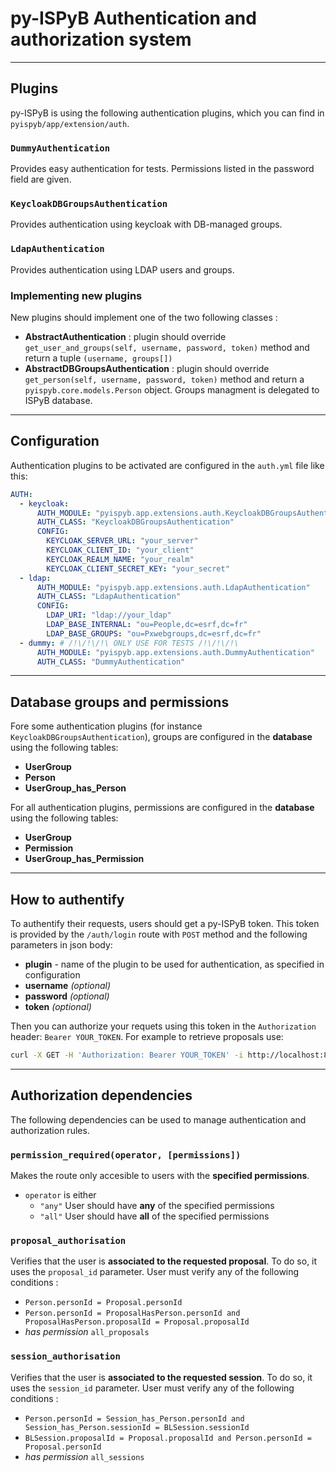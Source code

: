 # py-ISPyB Authentication and authorization system

---

## Plugins

py-ISPyB is using the following authentication plugins, which you can find in `pyispyb/app/extension/auth`.

### `DummyAuthentication`

Provides easy authentication for tests. Permissions listed in the password field are given.

### `KeycloakDBGroupsAuthentication`

Provides authentication using keycloak with DB-managed groups.

### `LdapAuthentication`

Provides authentication using LDAP users and groups.

### Implementing new plugins

New plugins should implement one of the two following classes :

- **AbstractAuthentication** : plugin should override `get_user_and_groups(self, username, password, token)` method and return a tuple `(username, groups[])`
- **AbstractDBGroupsAuthentication** : plugin should override `get_person(self, username, password, token)` method and return a `pyispyb.core.models.Person` object. Groups managment is delegated to ISPyB database.

---

## Configuration

Authentication plugins to be activated are configured in the `auth.yml` file like this:

```yml
AUTH:
  - keycloak:
      AUTH_MODULE: "pyispyb.app.extensions.auth.KeycloakDBGroupsAuthentication"
      AUTH_CLASS: "KeycloakDBGroupsAuthentication"
      CONFIG:
        KEYCLOAK_SERVER_URL: "your_server"
        KEYCLOAK_CLIENT_ID: "your_client"
        KEYCLOAK_REALM_NAME: "your_realm"
        KEYCLOAK_CLIENT_SECRET_KEY: "your_secret"
  - ldap:
      AUTH_MODULE: "pyispyb.app.extensions.auth.LdapAuthentication"
      AUTH_CLASS: "LdapAuthentication"
      CONFIG:
        LDAP_URI: "ldap://your_ldap"
        LDAP_BASE_INTERNAL: "ou=People,dc=esrf,dc=fr"
        LDAP_BASE_GROUPS: "ou=Pxwebgroups,dc=esrf,dc=fr"
  - dummy: # /!\/!\/!\ ONLY USE FOR TESTS /!\/!\/!\
      AUTH_MODULE: "pyispyb.app.extensions.auth.DummyAuthentication"
      AUTH_CLASS: "DummyAuthentication"
```

---

## Database groups and permissions

Fore some authentication plugins (for instance `KeycloakDBGroupsAuthentication`), groups are configured in the **database** using the following tables:

- **UserGroup**
- **Person**
- **UserGroup_has_Person**

For all authentication plugins, permissions are configured in the **database** using the following tables:

- **UserGroup**
- **Permission**
- **UserGroup_has_Permission**

---

## How to authentify

To authentify their requests, users should get a py-ISPyB token. This token is provided by the `/auth/login` route with `POST` method and the following parameters in json body:

- **plugin** - name of the plugin to be used for authentication, as specified in configuration
- **username** _(optional)_
- **password** _(optional)_
- **token** _(optional)_

Then you can authorize your requets using this token in the `Authorization` header: `Bearer YOUR_TOKEN`. For example to retrieve proposals use:

```bash
curl -X GET -H 'Authorization: Bearer YOUR_TOKEN' -i http://localhost:8000/ispyb/api/v1/proposals
```

---

## Authorization dependencies

The following dependencies can be used to manage authentication and authorization rules.

### `permission_required(operator, [permissions])`

Makes the route only accesible to users with the **specified permissions**.

- `operator` is either
  - `"any"` User should have **any** of the specified permissions
  - `"all"` User should have **all** of the specified permissions

### `proposal_authorisation`

Verifies that the user is **associated to the requested proposal**. To do so, it uses the `proposal_id` parameter.
User must verify any of the following conditions :

- `Person.personId = Proposal.personId`
- `Person.personId = ProposalHasPerson.personId and ProposalHasPerson.proposalId = Proposal.proposalId`
- _has permission_ `all_proposals`

### `session_authorisation`

Verifies that the user is **associated to the requested session**. To do so, it uses the `session_id` parameter.
User must verify any of the following conditions :

- `Person.personId = Session_has_Person.personId and Session_has_Person.sessionId = BLSession.sessionId`
- `BLSession.proposalId = Proposal.proposalId and Person.personId = Proposal.personId`
- _has permission_ `all_sessions`

